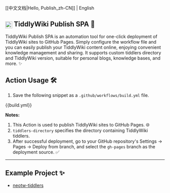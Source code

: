 [[中文文档|Hello, Publish_zh-CN]] | English

## <img src="https://tiddlywiki.com/favicon.ico" alt="TiddlyWiki Logo" width="22" height="22" style="vertical-align:middle;"> TiddlyWiki Publish SPA 🚀

TiddlyWiki Publish SPA is an automation tool for one-click deployment of TiddlyWiki sites to GitHub Pages.
Simply configure the workflow file and you can easily publish your TiddlyWiki content online, enjoying convenient knowledge management and sharing.
It supports custom tiddlers directory and TiddlyWiki version, suitable for personal blogs, knowledge bases, and more. ✨

## Action Usage 🛠️

1.  Save the following snippet as a `.github/workflows/build.yml` file.

{{build.yml}}

**Notes:**

1.  This Action is used to publish TiddlyWiki sites to GitHub Pages. 🌐
2.  `tiddlers-directory` specifies the directory containing TiddlyWiki tiddlers.
3.  After successful deployment, go to your GitHub repository's Settings -> Pages -> Deploy from branch, and select the `gh-pages` branch as the deployment source. ✅

---

## Example Project ✨

* [neotw-tiddlers](https://github.com/oeyoews/neotw-tiddlers)